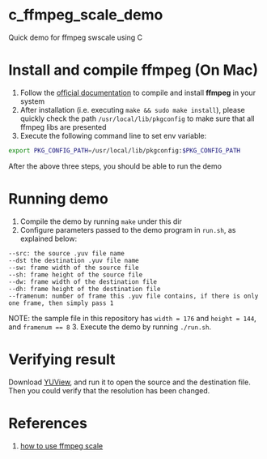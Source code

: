 # c_ffmpeg_scale_demo

Quick demo for ffmpeg swscale using C

# Install and compile ffmpeg (On Mac)

1. Follow the [official documentation](https://trac.ffmpeg.org/wiki/CompilationGuide/macOS) to compile and install **ffmpeg** in your system
2. After installation (i.e. executing `make && sudo make install`), please quickly check the path `/usr/local/lib/pkgconfig` to make sure that all ffmpeg libs are presented
3. Execute the following command line to set env variable:
```bash
export PKG_CONFIG_PATH=/usr/local/lib/pkgconfig:$PKG_CONFIG_PATH
```

After the above three steps, you should be able to run the demo

# Running demo
1. Compile the demo by running `make` under this dir
2. Configure parameters passed to the demo program in `run.sh`, as explained below:
```
--src: the source .yuv file name
--dst the destination .yuv file name
--sw: frame width of the source file
--sh: frame height of the source file
--dw: frame width of the destination file
--dh: frame height of the destination file
--framenum: number of frame this .yuv file contains, if there is only one frame, then simply pass 1
```
NOTE: the sample file in this repository has `width = 176` and `height = 144`, and `framenum == 8`
3. Execute the demo by running `./run.sh`.

# Verifying result

Download [YUView](https://github.com/IENT/YUView/releases), and run it to open the source and the destination file. Then you could verify that the resolution has been changed.

# References
1. [how to use ffmpeg scale](http://guguclock.blogspot.sg/2009/12/ffmpeg-swscale.html)